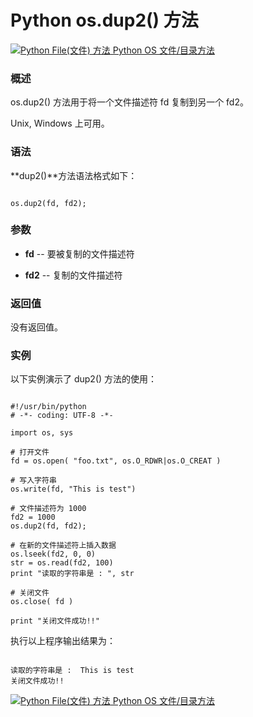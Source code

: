 Python os.dup2() 方法
===================

 [![Python File(文件) 方法](../images/up.gif)
 Python OS 文件/目录方法](os-file-methods.html)


  ### 概述

 os.dup2() 方法用于将一个文件描述符 fd 复制到另一个 fd2。

  Unix, Windows 上可用。

 ### 语法

 **dup2()**方法语法格式如下：

 
```

os.dup2(fd, fd2);

```

 ### 参数

  * **fd** -- 要被复制的文件描述符


 * **fd2** -- 复制的文件描述符


  ### 返回值

 没有返回值。

 ### 实例

 以下实例演示了 dup2() 方法的使用：

 
```

#!/usr/bin/python
# -*- coding: UTF-8 -*-

import os, sys

# 打开文件
fd = os.open( "foo.txt", os.O_RDWR|os.O_CREAT )

# 写入字符串
os.write(fd, "This is test")

# 文件描述符为 1000
fd2 = 1000
os.dup2(fd, fd2);

# 在新的文件描述符上插入数据
os.lseek(fd2, 0, 0)
str = os.read(fd2, 100)
print "读取的字符串是 : ", str

# 关闭文件
os.close( fd )

print "关闭文件成功!!"

```

 执行以上程序输出结果为：

 
```

读取的字符串是 :  This is test
关闭文件成功!!

```

 [![Python File(文件) 方法](../images/up.gif)
 Python OS 文件/目录方法](os-file-methods.html)